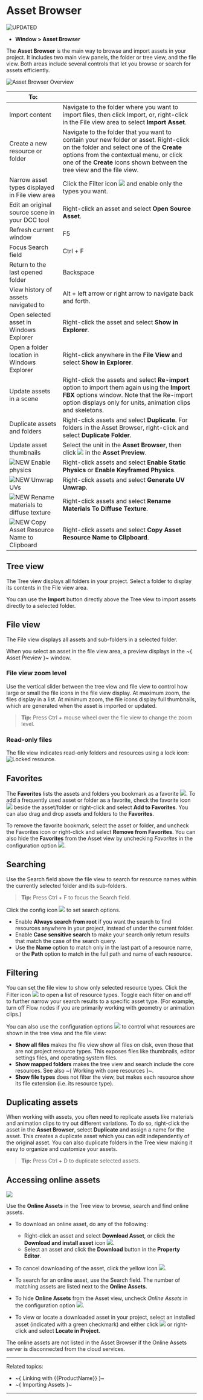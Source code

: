 ﻿# Asset Browser

![UPDATED](../../images/updated.png)

- **Window > Asset Browser**

The **Asset Browser** is the main way to browse and import assets in your project. It includes two main view panels, the folder or tree view, and the file view. Both areas include several controls that let you browse or search for assets efficiently.

![Asset Browser Overview](../../images/comp_asset_browser.png)

| To: | |
| ------------- | ------------- |
| Import content | Navigate to the folder where you want to import files, then click Import, or, right-click in the File view area to select **Import Asset**.  |
| Create a new resource or folder | Navigate to the folder that you want to contain your new folder or asset. Right-click on the folder and select one of the **Create** options from the contextual menu, or click one of the **Create** icons shown between the tree view and the file view. |
| Narrow asset types displayed in File view area  | Click the Filter icon ![ ](../../images/icon_filter.png) and enable only the types you want. |
| Edit an original source scene in your DCC tool | Right-click an asset and select **Open Source Asset**.  |
| Refresh current window  | F5  |
| Focus Search field | Ctrl + F |
| Return to the last opened folder  | Backspace  |
| View history of assets navigated to | Alt + left arrow or right arrow to navigate back and forth. |
| Open selected asset in Windows Explorer  | Right-click the asset and select **Show in Explorer**.  |
| Open a folder location in Windows Explorer  | Right-click anywhere in the **File View** and select **Show in Explorer**.  |
| Update assets in a scene  | Right-click the assets and select **Re-import** option to import them again using the **Import FBX** options window. Note that the Re-import option displays only for units, animation clips and skeletons.|
| Duplicate assets and folders | Right-click assets and select **Duplicate**. For folders in the Asset Browser, right-click and select **Duplicate Folder**. |
| Update asset thumbnails | Select the unit in the **Asset Browser**, then click ![](../../images/icon_snapshot.png) in the **Asset Preview**. |
| ![NEW](../../images/new.png) Enable physics | Right-click assets and select **Enable Static Physics** or **Enable Keyframed Physics**. |
| ![NEW](../../images/new.png) Unwrap UVs | Right-click assets and select **Generate UV Unwrap**. |
| ![NEW](../../images/new.png) Rename materials to diffuse texture | Right-click assets and select **Rename Materials To Diffuse Texture**. |
| ![NEW](../../images/new.png) Copy Asset Resource Name to Clipboard | Right-click assets and select **Copy Asset Resource Name to Clipboard**. |

## Tree view
The Tree view displays all folders in your project. Select a folder to display its contents in the File view area.

You can use the **Import** button directly above the Tree view to import assets directly to a selected folder.

## File view

The File view displays all assets and sub-folders in a selected folder.

When you select an asset in the file view area, a preview displays in the ~{ Asset Preview }~ window.

### File view zoom level

Use the vertical slider between the tree view and file view to control how large or small the file icons in the file view display. At maximum zoom, the files display in a list. At minimum zoom, the file icons display full thumbnails, which are generated when the asset is imported or updated.

>**Tip:** Press Ctrl + mouse wheel over the file view to change the zoom level.

### Read-only files

The file view indicates read-only folders and resources using a lock icon: ![Locked resource](../../images/icon_read_only.png).

## Favorites

The **Favorites** lists the assets and folders you bookmark as a favorite ![](../../images/icon_asset_favorites.png). To add a frequently used asset or folder as a favorite, check the favorite icon ![](../../images/icon_asset_set_favorite.png) beside the asset/folder or right-click and select **Add to Favorites**. You can also drag and drop assets and folders to the **Favorites**.

To remove the favorite bookmark, select the asset or folder, and uncheck the Favorites icon or right-click and select **Remove from Favorites**. You can also hide the **Favorites** from the Asset view by unchecking *Favorites* in the configuration option ![ ](../../images/icon_config.png).

## Searching

Use the Search field above the file view to search for resource names within the currently selected folder and its sub-folders.

>**Tip:** Press Ctrl + F to focus the Search field.

Click the config icon ![ ](../../images/icon_config.png) to set search options.

-	Enable **Always search from root** if you want the search to find resources anywhere in your project, instead of under the current folder.
-	Enable **Case sensitive search** to make your search only return results that match the case of the search query.
-	Use the **Name** option to match only in the last part of a resource name, or the **Path** option to match in the full path and name of each resource.

## Filtering

You can set the file view to show only selected resource types. Click the Filter icon ![ ](../../images/icon_filter.png) to open a list of resource types. Toggle each filter on and off to further narrow your search results to a specific asset type. (For example, turn off Flow nodes if you are primarily working with geometry or animation clips.)

You can also use the configuration options ![ ](../../images/icon_config.png) to control what resources are shown in the tree view and the file view:

-	**Show all files** makes the file view show all files on disk, even those that are not project resource types. This exposes files like thumbnails, editor settings files, and operating system files.
-	**Show mapped folders** makes the tree view and search include the core resources. See also ~{ Working with core resources }~.
-	**Show file types** does not filter the view, but makes each resource show its file extension (i.e. its resource type).

## Duplicating assets

When working with assets, you often need to replicate assets like materials and animation clips to try out different variations. To do so, right-click the asset in the **Asset Browser**, select **Duplicate** and assign a name for the asset. This creates a duplicate asset which you can edit independently of the original asset. You can also duplicate folders in the Tree view making it easy to organize and customize your assets.

>**Tip:** Press Ctrl + D to duplicate selected assets.

## Accessing online assets

![](../../images/online_assets.png)

Use the **Online Assets** in the Tree view to browse, search and find online assets.

- To download an online asset, do any of the following:

    - Right-click an asset and select **Download Asset**, or click the **Download and install asset** icon ![](../../images/online_assets_download.png).
    - Select an asset and click the **Download** button in the **Property Editor**.

- To cancel downloading of the asset, click the yellow icon ![](../../images/icon_status_bar_cancel_progress.png).

- To search for an online asset, use the Search field. The number of matching assets are listed next to the **Online Assets**.

- To hide **Online Assets** from the Asset view, uncheck *Online Assets* in the configuration option ![ ](../../images/icon_config.png).

- To view or locate a downloaded asset in your project, select an installed asset (indicated with a green checkmark) and either click ![](../../images/icon_asset_browser_locate.png) or right-click and select **Locate in Project**.

The online assets are not listed in the Asset Browser if the Online Assets server is disconnected from the cloud services.

---
Related topics:
- ~{ Linking with {{ProductName}} }~
- ~{ Importing Assets }~
---
